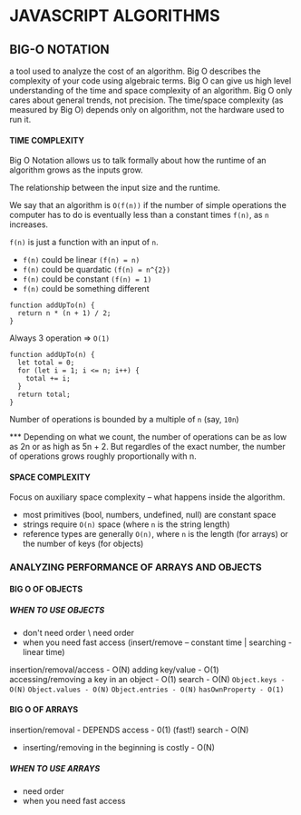 # JAVASCRIPT ALGORITHMS

## BIG-O NOTATION

a tool used to analyze the cost of an algorithm. Big O describes the complexity of your code using algebraic terms. Big O can give us high level understanding of the time and space complexity of an algorithm. Big O only cares about general trends, not precision. The time/space complexity (as measured by Big O) depends only on algorithm, not the hardware used to run it.

#### TIME COMPLEXITY

Big O Notation allows us to talk formally about how the runtime of an algorithm grows as the inputs grow.

The relationship between the input size and the runtime.

We say that an algorithm is `O(f(n))` if the number of simple operations the computer has to do is eventually less than a constant times `f(n)`, as `n` increases.

`f(n)` is just a function with an input of `n`.

- `f(n)` could be linear `(f(n) = n)`
- `f(n)` could be quardatic `(f(n) = n^{2})`
- `f(n)` could be constant `(f(n) = 1)`
- `f(n)` could be something different

```
function addUpTo(n) {
  return n * (n + 1) / 2;
}
```

Always 3 operation => `O(1)`

```
function addUpTo(n) {
  let total = 0;
  for (let i = 1; i <= n; i++) {
    total += i;
  }
  return total;
}
```

Number of operations is bounded by a multiple of `n` (say, `10n`)

\*\*\* Depending on what we count, the number of operations can be as low as 2n or as high as 5n + 2. But regardles of the exact number, the number of operations grows roughly proportionally with n.

#### SPACE COMPLEXITY

Focus on auxiliary space complexity – what happens inside the algorithm.

- most primitives (bool, numbers, undefined, null) are constant space
- strings require `O(n)` space (where `n` is the string length)
- reference types are generally `O(n)`, where `n` is the length (for arrays) or the number of keys (for objects)

### ANALYZING PERFORMANCE OF ARRAYS AND OBJECTS

#### BIG O OF OBJECTS

##### WHEN TO USE OBJECTS

- don't need order \ need order
- when you need fast access (insert/remove – constant time | searching - linear time)

insertion/removal/access - O(N)
adding key/value - O(1)
accessing/removing a key in an object - O(1)
search - O(N)
`Object.keys - O(N)`
`Object.values - O(N)`
`Object.entries - O(N)`
`hasOwnProperty - O(1)`

#### BIG O OF ARRAYS

insertion/removal - DEPENDS
access - 0(1) (fast!)
search - O(N)

- inserting/removing in the beginning is costly - O(N)

##### WHEN TO USE ARRAYS

- need order
- when you need fast access
